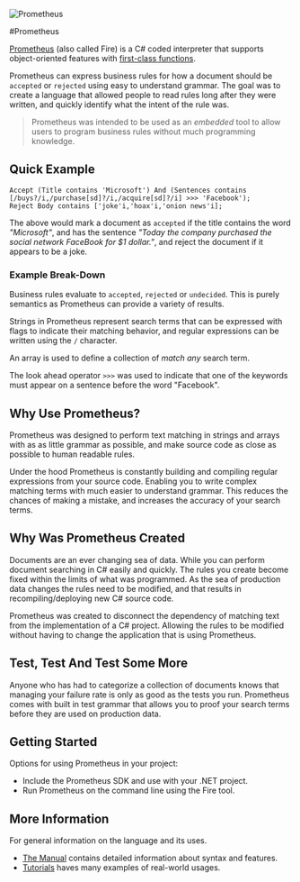 ![Prometheus](/thinkingmedia/Prometheus/blob/master/Logo/prometheus-name-64-black.png "Prometheus")

#Prometheus

[Prometheus](http://pro.me-the.us) (also called Fire) is a C# coded interpreter that supports object-oriented features with [first-class functions](https://en.wikipedia.org/wiki/First-class_functions). 

Prometheus can express business rules for how a document should be `accepted` or `rejected` using easy to understand grammar. The goal was to create a language that allowed people to read rules long after they were written, and quickly identify what the intent of the rule was.

> Prometheus was intended to be used as an *embedded* tool to allow users to program business rules without much programming knowledge.

## Quick Example

	Accept (Title contains 'Microsoft') And (Sentences contains [/buys?/i,/purchase[sd]?/i,/acquire[sd]?/i] >>> 'Facebook');
	Reject Body contains ['joke'i,'hoax'i,'onion news'i];

The above would mark a document as `accepted` if the title contains the word *"Microsoft"*, and has the sentence *"Today the company purchased the social network FaceBook for $1 dollar."*, and reject the document if it appears to be a joke.

### Example Break-Down

Business rules evaluate to `accepted`, `rejected` or `undecided`. This is purely semantics as Prometheus can provide a variety of results.

Strings in Prometheus represent search terms that can be expressed with flags to indicate their matching behavior, and regular expressions can be written using the `/` character.

An array is used to define a collection of *match any* search term.

The look ahead operator `>>>` was used to indicate that one of the keywords must appear on a sentence before the word "Facebook".

## Why Use Prometheus?

Prometheus was designed to perform text matching in strings and arrays with as as little grammar as possible, and make source code as close as possible to human readable rules.

Under the hood Prometheus is constantly building and compiling regular expressions from your source code. Enabling you to write complex matching terms with much easier to understand grammar. This reduces the chances of making a mistake, and increases the accuracy of your search terms.

## Why Was Prometheus Created

Documents are an ever changing sea of data. While you can perform document searching in C# easily and quickly. The rules you create become fixed within the limits of what was programmed. As the sea of production data changes the rules need to be modified, and that results in recompiling/deploying new C# source code.

Prometheus was created to disconnect the dependency of matching text from the implementation of a C# project. Allowing the rules to be modified without having to change the application that is using Prometheus.

## Test, Test And Test Some More

Anyone who has had to categorize a collection of documents knows that managing your failure rate is only as good as the tests you run. Prometheus comes with built in test grammar that allows you to proof your search terms before they are used on production data.

## Getting Started

Options for using Prometheus in your project:

- Include the Prometheus SDK and use with your .NET project.
- Run Prometheus on the command line using the Fire tool.

## More Information

For general information on the language and its uses.

- [The Manual](http://pro.me-the.us/manual/) contains detailed information about syntax and features.
- [Tutorials](http://pro.me-the.us/category/tutorials/) haves many examples of real-world usages.